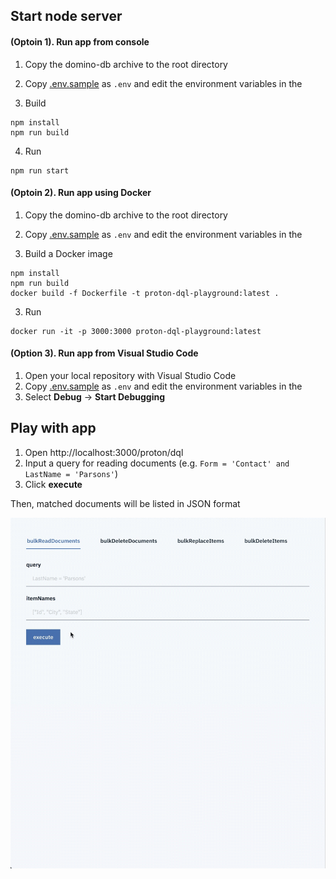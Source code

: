## Start node server
#### (Optoin 1). Run app from console
1. Copy the domino-db archive to the root directory

2. Copy [.env.sample](.env.sample) as `.env` and edit the environment variables in the 

3.  Build
```
npm install
npm run build
```

4.  Run
```
npm run start
```

#### (Optoin 2). Run app using Docker

1. Copy the domino-db archive to the root directory

2. Copy [.env.sample](.env.sample) as `.env` and edit the environment variables in the 

3.  Build a Docker image
```
npm install
npm run build
docker build -f Dockerfile -t proton-dql-playground:latest .
```

3.  Run
```
docker run -it -p 3000:3000 proton-dql-playground:latest
```

#### (Option 3). Run app from Visual Studio Code
1. Open your local repository with Visual Studio Code
1. Copy [.env.sample](.env.sample) as `.env` and edit the environment variables in the 
1. Select **Debug** -> **Start Debugging**

## Play with app
1. Open http://localhost:3000/proton/dql
1. Input a query for reading documents (e.g. `Form = 'Contact' and LastName = 'Parsons'`)
1. Click **execute**

Then, matched documents will be listed in JSON format

![](screenrecording.gif)
